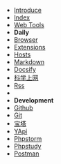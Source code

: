 * [Introduce](/tools/ "Introduce")
* [Index <i class="ri-rocket-line"></i>](/tools/应用工具.md)
* [Web Tools <i class="ri-cloud-line"></i>](/tools/online.md "在线工具")
* **Daily**
* [Browser](/tools/browser.md "浏览器")
* [Extensions](/tools/browser-extensions.md "浏览器扩展程序")
* [Hosts](/tools/hosts.md "Hosts")
* [Markdown](/tools/markdown.md)
* [Docsify](/tools/docsify.md)
* [科学上网](/tools/vpn.md "科学上网")
* [Rss](/tools/rss.md)
* <!--[More](/tools/应用工具.md "应用工具")-->
* **Development**
* [Github](/tools/github.md)
* [Git](/tools/git.md)
* [宝塔](/tools/bt.md "宝塔")
* [YApi](/tools/yapi.md "api文档工具")
* [Phpstorm](/tools/phpstorm.md "JetBrains系列编辑器 - Phpstorm")
* [Phpstudy](/tools/phpstudy.md "Phpstudy")
* [Postman](/tools/postman.md "Postman")
